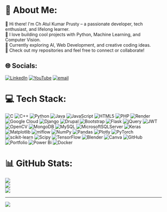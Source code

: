 # 💫 About Me:
👋 Hi there! I'm Ch Atul Kumar Prusty – a passionate developer, tech enthusiast, and lifelong learner.<br>🚀 I love building cool projects with Python, Machine Learning, and Computer Vision.<br>🎯 Currently exploring AI, Web Development, and creative coding ideas.<br>📌 Check out my repositories and feel free to connect or collaborate!


## 🌐 Socials:
[![LinkedIn](https://img.shields.io/badge/LinkedIn-%230077B5.svg?logo=linkedin&logoColor=white)](https://linkedin.com/in/chatulkumarprusty) [![YouTube](https://img.shields.io/badge/YouTube-%23FF0000.svg?logo=YouTube&logoColor=white)](https://youtube.com/@https://www.youtube.com/channel/UCGBIJ4Lg-1jXLUgxb34R34A) [![email](https://img.shields.io/badge/Email-D14836?logo=gmail&logoColor=white)](mailto:chatulprusty@gmail.com) 

# 💻 Tech Stack:
![C](https://img.shields.io/badge/c-%2300599C.svg?style=for-the-badge&logo=c&logoColor=white) ![C++](https://img.shields.io/badge/c++-%2300599C.svg?style=for-the-badge&logo=c%2B%2B&logoColor=white) ![Python](https://img.shields.io/badge/python-3670A0?style=for-the-badge&logo=python&logoColor=ffdd54) ![Java](https://img.shields.io/badge/java-%23ED8B00.svg?style=for-the-badge&logo=openjdk&logoColor=white) ![JavaScript](https://img.shields.io/badge/javascript-%23323330.svg?style=for-the-badge&logo=javascript&logoColor=%23F7DF1E) ![HTML5](https://img.shields.io/badge/html5-%23E34F26.svg?style=for-the-badge&logo=html5&logoColor=white) ![PHP](https://img.shields.io/badge/php-%23777BB4.svg?style=for-the-badge&logo=php&logoColor=white) ![Render](https://img.shields.io/badge/Render-%46E3B7.svg?style=for-the-badge&logo=render&logoColor=white) ![Google Cloud](https://img.shields.io/badge/GoogleCloud-%234285F4.svg?style=for-the-badge&logo=google-cloud&logoColor=white) ![Django](https://img.shields.io/badge/django-%23092E20.svg?style=for-the-badge&logo=django&logoColor=white) ![Drupal](https://img.shields.io/badge/drupal-%230678BE.svg?style=for-the-badge&logo=drupal&logoColor=white) ![Bootstrap](https://img.shields.io/badge/bootstrap-%238511FA.svg?style=for-the-badge&logo=bootstrap&logoColor=white) ![Flask](https://img.shields.io/badge/flask-%23000.svg?style=for-the-badge&logo=flask&logoColor=white) ![jQuery](https://img.shields.io/badge/jquery-%230769AD.svg?style=for-the-badge&logo=jquery&logoColor=white) ![JWT](https://img.shields.io/badge/JWT-black?style=for-the-badge&logo=JSON%20web%20tokens) ![OpenCV](https://img.shields.io/badge/opencv-%23white.svg?style=for-the-badge&logo=opencv&logoColor=white) ![MongoDB](https://img.shields.io/badge/MongoDB-%234ea94b.svg?style=for-the-badge&logo=mongodb&logoColor=white) ![MySQL](https://img.shields.io/badge/mysql-4479A1.svg?style=for-the-badge&logo=mysql&logoColor=white) ![MicrosoftSQLServer](https://img.shields.io/badge/Microsoft%20SQL%20Server-CC2927?style=for-the-badge&logo=microsoft%20sql%20server&logoColor=white) ![Keras](https://img.shields.io/badge/Keras-%23D00000.svg?style=for-the-badge&logo=Keras&logoColor=white) ![Matplotlib](https://img.shields.io/badge/Matplotlib-%23ffffff.svg?style=for-the-badge&logo=Matplotlib&logoColor=black) ![mlflow](https://img.shields.io/badge/mlflow-%23d9ead3.svg?style=for-the-badge&logo=numpy&logoColor=blue) ![NumPy](https://img.shields.io/badge/numpy-%23013243.svg?style=for-the-badge&logo=numpy&logoColor=white) ![Pandas](https://img.shields.io/badge/pandas-%23150458.svg?style=for-the-badge&logo=pandas&logoColor=white) ![Plotly](https://img.shields.io/badge/Plotly-%233F4F75.svg?style=for-the-badge&logo=plotly&logoColor=white) ![PyTorch](https://img.shields.io/badge/PyTorch-%23EE4C2C.svg?style=for-the-badge&logo=PyTorch&logoColor=white) ![scikit-learn](https://img.shields.io/badge/scikit--learn-%23F7931E.svg?style=for-the-badge&logo=scikit-learn&logoColor=white) ![Scipy](https://img.shields.io/badge/SciPy-%230C55A5.svg?style=for-the-badge&logo=scipy&logoColor=%white) ![TensorFlow](https://img.shields.io/badge/TensorFlow-%23FF6F00.svg?style=for-the-badge&logo=TensorFlow&logoColor=white) ![Blender](https://img.shields.io/badge/blender-%23F5792A.svg?style=for-the-badge&logo=blender&logoColor=white) ![Canva](https://img.shields.io/badge/Canva-%2300C4CC.svg?style=for-the-badge&logo=Canva&logoColor=white) ![GitHub](https://img.shields.io/badge/github-%23121011.svg?style=for-the-badge&logo=github&logoColor=white) ![Portfolio](https://img.shields.io/badge/Portfolio-%23000000.svg?style=for-the-badge&logo=firefox&logoColor=#FF7139) ![Power Bi](https://img.shields.io/badge/power_bi-F2C811?style=for-the-badge&logo=powerbi&logoColor=black) ![Docker](https://img.shields.io/badge/docker-%230db7ed.svg?style=for-the-badge&logo=docker&logoColor=white)
# 📊 GitHub Stats:
![](https://github-readme-stats.vercel.app/api?username=ChAtulKumarPrusty&theme=transparent&hide_border=true&include_all_commits=true&count_private=false)<br/>
![](https://nirzak-streak-stats.vercel.app/?user=ChAtulKumarPrusty&theme=transparent&hide_border=true)<br/>
![](https://github-readme-stats.vercel.app/api/top-langs/?username=ChAtulKumarPrusty&theme=transparent&hide_border=true&include_all_commits=true&count_private=false&layout=compact)

---
[![](https://visitcount.itsvg.in/api?id=ChAtulKumarPrusty&icon=0&color=0)](https://visitcount.itsvg.in)

<!-- Proudly created with GPRM ( https://gprm.itsvg.in ) -->
